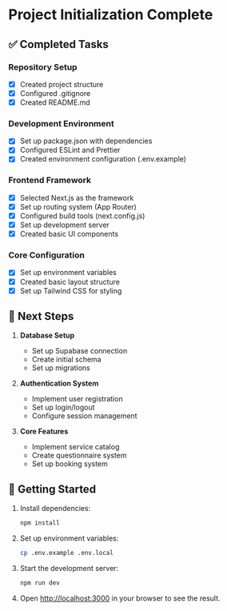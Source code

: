 # Project Initialization Complete

## ✅ Completed Tasks

### Repository Setup
- [x] Created project structure
- [x] Configured .gitignore
- [x] Created README.md

### Development Environment
- [x] Set up package.json with dependencies
- [x] Configured ESLint and Prettier
- [x] Created environment configuration (.env.example)

### Frontend Framework
- [x] Selected Next.js as the framework
- [x] Set up routing system (App Router)
- [x] Configured build tools (next.config.js)
- [x] Set up development server
- [x] Created basic UI components

### Core Configuration
- [x] Set up environment variables
- [x] Created basic layout structure
- [x] Set up Tailwind CSS for styling

## 🚀 Next Steps

1. **Database Setup**
   - Set up Supabase connection
   - Create initial schema
   - Set up migrations

2. **Authentication System**
   - Implement user registration
   - Set up login/logout
   - Configure session management

3. **Core Features**
   - Implement service catalog
   - Create questionnaire system
   - Set up booking system

## 🧰 Getting Started

1. Install dependencies:
   ```bash
   npm install
   ```

2. Set up environment variables:
   ```bash
   cp .env.example .env.local
   ```

3. Start the development server:
   ```bash
   npm run dev
   ```

4. Open [http://localhost:3000](http://localhost:3000) in your browser to see the result.